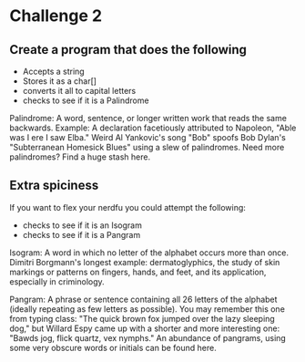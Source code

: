 # Challenge 2

## Create a program that does the following

* Accepts a string
* Stores it as a char[]
* converts it all to capital letters
* checks to see if it is a Palindrome

Palindrome: A word, sentence, or longer written work that reads the same backwards. Example: A declaration facetiously attributed to Napoleon, "Able was I ere I saw Elba." Weird Al Yankovic's song "Bob" spoofs Bob Dylan's "Subterranean Homesick Blues" using a slew of palindromes. Need more palindromes? Find a huge stash here.

## Extra spiciness

If you want to flex your nerdfu you could attempt the following:

* checks to see if it is an Isogram
* checks to see if it is a Pangram



Isogram:  A word in which no letter of the alphabet occurs more than once. Dimitri Borgmann's longest example: dermatoglyphics, the study of skin markings or patterns on fingers, hands, and feet, and its application, especially in criminology.

Pangram: A phrase or sentence containing all 26 letters of the alphabet (ideally repeating as few letters as possible). You may remember this one from typing class: "The quick brown fox jumped over the lazy sleeping dog," but Willard Espy came up with a shorter and more interesting one: "Bawds jog, flick quartz, vex nymphs." An abundance of pangrams, using some very obscure words or initials can be found here.
